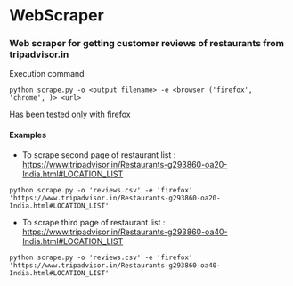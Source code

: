 # WebScraper

### Web scraper for getting customer reviews of restaurants from tripadvisor.in

Execution command
```
python scrape.py -o <output filename> -e <browser ('firefox', 'chrome', )> <url>

```
Has been tested only with firefox

#### Examples

- To scrape second page of restaurant list : https://www.tripadvisor.in/Restaurants-g293860-oa20-India.html#LOCATION_LIST
```
python scrape.py -o 'reviews.csv' -e 'firefox' 'https://www.tripadvisor.in/Restaurants-g293860-oa20-India.html#LOCATION_LIST'

```

- To scrape third page of restaurant list : https://www.tripadvisor.in/Restaurants-g293860-oa40-India.html#LOCATION_LIST
```
python scrape.py -o 'reviews.csv' -e 'firefox' 'https://www.tripadvisor.in/Restaurants-g293860-oa40-India.html#LOCATION_LIST'

```
